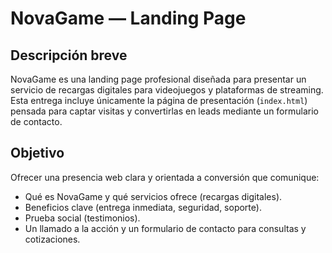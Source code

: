 # NovaGame — Landing Page 

Descripción breve
-----------------
NovaGame es una landing page profesional diseñada para presentar un servicio de recargas digitales para videojuegos y plataformas de streaming. Esta entrega incluye únicamente la página de presentación (`index.html`) pensada para captar visitas y convertirlas en leads mediante un formulario de contacto.

Objetivo
--------
Ofrecer una presencia web clara y orientada a conversión que comunique:
- Qué es NovaGame y qué servicios ofrece (recargas digitales).
- Beneficios clave (entrega inmediata, seguridad, soporte).
- Prueba social (testimonios).
- Un llamado a la acción y un formulario de contacto para consultas y cotizaciones.
